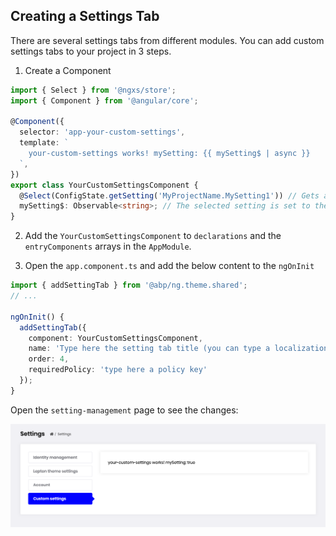 ## Creating a Settings Tab

There are several settings tabs from different modules. You can add custom settings tabs to your project in 3 steps.

1. Create a Component

```ts
import { Select } from '@ngxs/store';
import { Component } from '@angular/core';

@Component({
  selector: 'app-your-custom-settings',
  template: `
    your-custom-settings works! mySetting: {{ mySetting$ | async }}
  `,
})
export class YourCustomSettingsComponent {
  @Select(ConfigState.getSetting('MyProjectName.MySetting1')) // Gets a setting. MyProjectName.MySetting1 is a setting key.
  mySetting$: Observable<string>; // The selected setting is set to the mySetting variable as Observable.
}
```

2. Add the `YourCustomSettingsComponent` to `declarations` and the `entryComponents` arrays in the `AppModule`.

3. Open the `app.component.ts` and add the below content to the `ngOnInit`

```ts
import { addSettingTab } from '@abp/ng.theme.shared';
// ...

ngOnInit() {
  addSettingTab({
    component: YourCustomSettingsComponent,
    name: 'Type here the setting tab title (you can type a localization key, e.g: AbpAccount::Login',
    order: 4,
    requiredPolicy: 'type here a policy key'
  });
}
```

Open the `setting-management` page to see the changes:

![Custom Settings Tab](./images/custom-settings.png)
